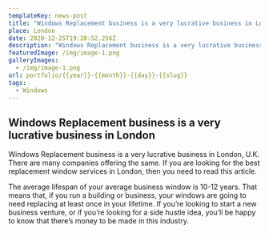 ```yaml
---
templateKey: news-post
title: "Windows Replacement business is a very lucrative business in London"
place: London
date: 2020-12-25T19:28:52.256Z
description: "Windows Replacement business is a very lucrative business in London, U.K. There are many companies offering the same. If you are looking for the best replacement window services in London, then you need to read this article. "
featuredImage: /img/image-1.png
galleryImages:
  - /img/image-1.png
url: portfolio/{{year}}-{{month}}-{{day}}-{{slug}}
tags:
  - Windows
---
```

## Windows Replacement business is a very lucrative business in London


Windows Replacement business is a very lucrative business in London, U.K. There are many companies offering the same. If you are looking for the best replacement window services in London, then you need to read this article.

The average lifespan of your average business window is 10-12 years. That means that, if you run a building or business, your windows are going to need replacing at least once in your lifetime. If you’re looking to start a new business venture, or if you’re looking for a side hustle idea, you’ll be happy to know that there’s money to be made in this industry.